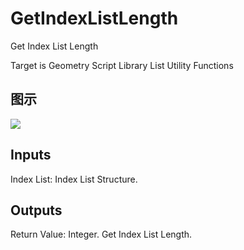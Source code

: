 # GetIndexListLength

Get Index List Length

Target is Geometry Script Library List Utility Functions

## 图示

![]($-20221218-19110257.png)

## Inputs

Index List: Index List Structure.  

## Outputs

Return Value: Integer. Get Index List Length.

